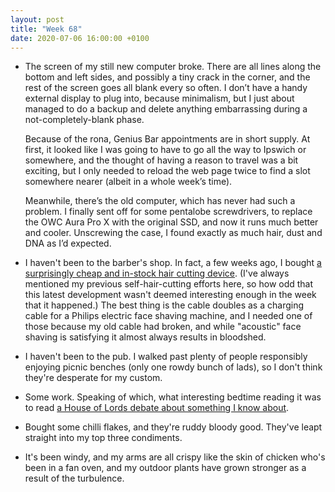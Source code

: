 ```yaml
---
layout: post
title: "Week 68"
date: 2020-07-06 16:00:00 +0100
---
```


- The screen of my still new computer broke. There are all lines along the bottom and left sides, and possibly a tiny crack in the corner, and the rest of the screen goes all blank every so often. I don’t have a handy external display to plug into, because minimalism, but I just about managed to do a backup and delete anything embarrassing during a not-completely-blank phase.

  Because of the rona, Genius Bar appointments are in short supply. At first, it looked like I was going to have to go all the way to Ipswich or somewhere, and the thought of having a reason to travel was a bit exciting, but I only needed to reload the web page twice to find a slot somewhere nearer (albeit in a whole week’s time).

  Meanwhile, there’s the old computer, which has never had such a problem. I finally sent off for some pentalobe screwdrivers, to replace the OWC Aura Pro X with the original SSD, and now it runs much better and cooler. Unscrewing the case, I found exactly as much hair, dust and DNA as I’d expected.

- I haven't been to the barber's shop. In fact, a few weeks ago, I bought [a surprisingly cheap and in-stock hair cutting device](https://www.amazon.co.uk/Philips-Trimmer-Lengths-QC5115-15/dp/B0034B7W6C?tag=joshgood-21). (I've always mentioned my previous self-hair-cutting efforts here, so how odd that this latest development wasn't deemed interesting enough in the week that it happened.) The best thing is the cable doubles as a charging cable for a Philips electric face shaving machine, and I needed one of those because my old cable had broken, and while "acoustic" face shaving is satisfying it almost always results in bloodshed.

- I haven't been to the pub. I walked past plenty of people responsibly enjoying picnic benches (only one rowdy bunch of lads), so I don't think they're desperate for my custom.

- Some work. Speaking of which, what interesting bedtime reading it was to read [a House of Lords debate about something I know about](https://hansard.parliament.uk/Lords/2020-07-02/debates/12FEE2D4-A991-4311-BB75-136EDB7A0D0D/PublicServiceVehicles(OpenData)(England)Regulations2020).

- Bought some chilli flakes, and they're ruddy bloody good. They've leapt straight into my top three condiments.

- It's been windy, and my arms are all crispy like the skin of chicken who's been in a fan oven, and my outdoor plants have grown stronger as a result of the turbulence.
